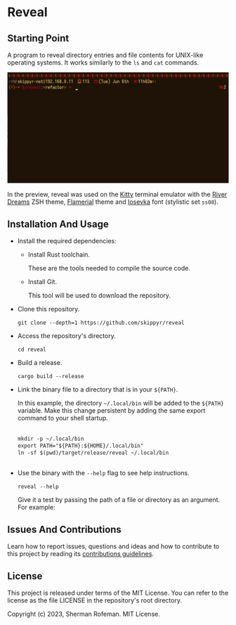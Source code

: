 <h1>Reveal</h1>
	<h2>Starting Point</h2>
		<p>A program to reveal directory entries and file contents for UNIX-like operating systems. It works similarly to the <code>ls</code> and <code>cat</code> commands.</p>
		<img src="./images/preview.gif"/>
		<p>In the preview, reveal was used on the <a href="https://github.com/kovidgoyal/kitty">Kitty</a> terminal emulator with the <a href="https://github.com/skippyr/river_dreams">River Dreams</a> ZSH theme, <a href="https://github.com/skippyr/flamerial">Flamerial</a> theme and <a href="https://github.com/be5invis/Iosevka">Iosevka</a> font (stylistic set <code>ss08</code>).</p>
	<h2>Installation And Usage</h2>
		<ul>
			<li>Install the required dependencies:</li>
				<ul>
					<li>Install Rust toolchain.</li>
						<p>These are the tools needed to compile the source code.</p>
					<li>Install Git.</li>
						<p>This tool will be used to download the repository.</p>
				</ul>
			<li>Clone this repository.</li>
				<pre><code>git clone --depth=1 https://github.com/skippyr/reveal</code></pre>
			<li>Access the repository's directory.</li>
				<pre><code>cd reveal</code></pre>
			<li>Build a release.</li>
				<pre><code>cargo build --release</code></pre>
			<li>Link the binary file to a directory that is in your <code>${PATH}</code>.</li>
				<p>In this example, the directory <code>~/.local/bin</code> will be added to the <code>${PATH}</code> variable. Make this change persistent by adding the same export command to your shell startup.</p>
				<pre><code>
mkdir -p ~/.local/bin
export PATH="${PATH}:${HOME}/.local/bin"
ln -sf $(pwd)/target/release/reveal ~/.local/bin
				</code></pre>
			<li>Use the binary with the <code>--help</code> flag to see help instructions.</li>
				<pre><code>reveal --help</code></pre>
			<p>Give it a test by passing the path of a file or directory as an argument. For example:</p>
		</ul>
	<h2>Issues And Contributions</h2>
		<p>Learn how to report issues, questions and ideas and how to contribute to this project by reading its <a href="https://skippyr.github.io/materials/pages/contributions_guidelines.html">contributions guidelines</a>.</p>
	<h2>License</h2>
		<p>This project is released under terms of the MIT License. You can refer to the license as the file LICENSE in the repository's root directory.</p>
		<p>Copyright (c) 2023, Sherman Rofeman. MIT License.</p>


